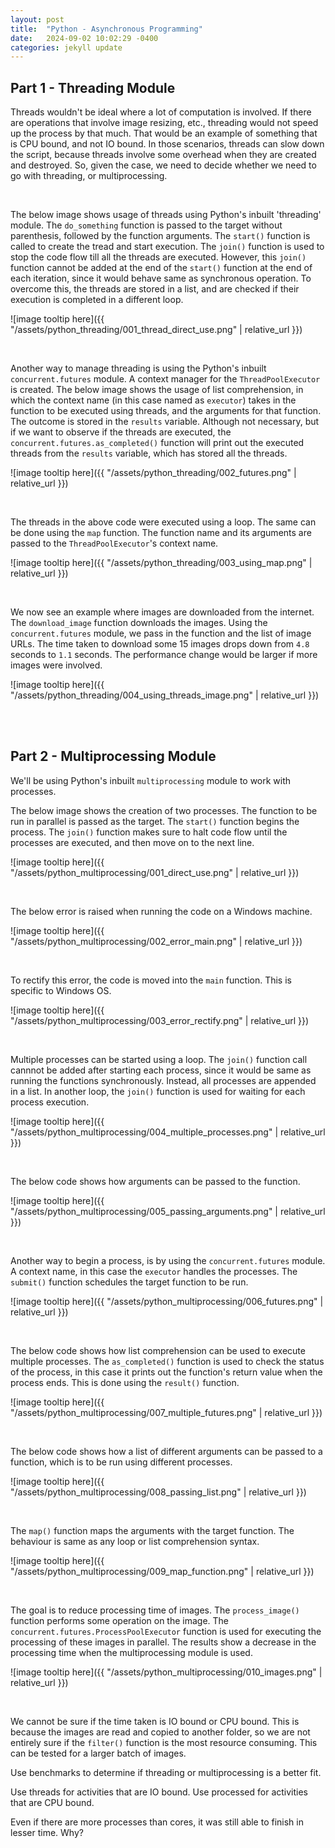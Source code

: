 ```yaml
---
layout: post
title:  "Python - Asynchronous Programming"
date:   2024-09-02 10:02:29 -0400
categories: jekyll update
---
```


## Part 1 - Threading Module

Threads wouldn't be ideal where a lot of computation is involved. If there are operations that involve image resizing, etc., threading would not speed up the process by that much. That would be an example of something that is CPU bound, and not IO bound. In those scenarios, threads can slow down the script, because threads involve some overhead when they are created and destroyed. So, given the case, we need to decide whether we need to go with threading, or multiprocessing.

<br/>

The below image shows usage of threads using Python's inbuilt 'threading' module. The `do_something` function is passed to the target without parenthesis, followed by the function arguments. The `start()` function is called to create the tread and start execution. The `join()` function is used to stop the code flow till all the threads are executed. However, this `join()` function cannot be added at the end of the `start()` function at the end of each iteration, since it would behave same as synchronous operation. To overcome this, the threads are stored in a list, and are checked if their execution is completed in a different loop.

![image tooltip here]({{ "/assets/python_threading/001_thread_direct_use.png" | relative_url }})

<br/>

Another way to manage threading is using the Python's inbuilt `concurrent.futures` module. A context manager for the `ThreadPoolExecutor` is created. The below image shows the usage of list comprehension, in which the context name (in this case named as `executor`) takes in the function to be executed using threads, and the arguments for that function. The outcome is stored in the `results` variable. Although not necessary, but if we want to observe if the threads are executed, the `concurrent.futures.as_completed()` function will print out the executed threads from the `results` variable, which has stored all the threads.

![image tooltip here]({{ "/assets/python_threading/002_futures.png" | relative_url }})

<br/>

The threads in the above code were executed using a loop. The same can be done using the `map` function. The function name and its arguments are passed to the `ThreadPoolExecutor`'s context name.

![image tooltip here]({{ "/assets/python_threading/003_using_map.png" | relative_url }})

<br/>

We now see an example where images are downloaded from the internet. The `download_image` function downloads the images. Using the `concurrent.futures` module, we pass in the function and the list of image URLs. The time taken to download some 15 images drops down from `4.8` seconds to `1.1` seconds. The performance change would be larger if more images were involved.

![image tooltip here]({{ "/assets/python_threading/004_using_threads_image.png" | relative_url }})

<br/>

<br/>

## Part 2 - Multiprocessing Module

We'll be using Python's inbuilt `multiprocessing` module to work with processes.

The below image shows the creation of two processes. The function to be run in parallel is passed as the target. The `start()` function begins the process. The `join()` function makes sure to halt code flow until the processes are executed, and then move on to the next line.

![image tooltip here]({{ "/assets/python_multiprocessing/001_direct_use.png" | relative_url }})

<br/>

The below error is raised when running the code on a Windows machine.

![image tooltip here]({{ "/assets/python_multiprocessing/002_error_main.png" | relative_url }})

<br/>

To rectify this error, the code is moved into the `main` function. This is specific to Windows OS.

![image tooltip here]({{ "/assets/python_multiprocessing/003_error_rectify.png" | relative_url }})

<br/>

Multiple processes can be started using a loop. The `join()` function call cannnot be added after starting each process, since it would be same as running the functions synchronously. Instead, all processes are appended in a list. In another loop, the `join()` function is used for waiting for each process execution.

![image tooltip here]({{ "/assets/python_multiprocessing/004_multiple_processes.png" | relative_url }})

<br/>

The below code shows how arguments can be passed to the function.

![image tooltip here]({{ "/assets/python_multiprocessing/005_passing_arguments.png" | relative_url }})

<br/>

Another way to begin a process, is by using the `concurrent.futures` module. A context name, in this case the `executor` handles the processes. The `submit()` function schedules the target function to be run.

![image tooltip here]({{ "/assets/python_multiprocessing/006_futures.png" | relative_url }})

<br/>

The below code shows how list comprehension can be used to execute multiple processes. The `as_completed()` function is used to check the status of the process, in this case it prints out the function's return value when the process ends. This is done using the `result()` function.

![image tooltip here]({{ "/assets/python_multiprocessing/007_multiple_futures.png" | relative_url }})

<br/>

The below code shows how a list of different arguments can be passed to a function, which is to be run using different processes.

![image tooltip here]({{ "/assets/python_multiprocessing/008_passing_list.png" | relative_url }})

<br/>

The `map()` function maps the arguments with the target function. The behaviour is same as any loop or list comprehension syntax.

![image tooltip here]({{ "/assets/python_multiprocessing/009_map_function.png" | relative_url }})

<br/>

The goal is to reduce processing time of images. The `process_image()` function performs some operation on the image. The `concurrent.futures.ProcessPoolExecutor` function is used for executing the processing of these images in parallel. The results show a decrease in the processing time when the multiprocessing module is used.

![image tooltip here]({{ "/assets/python_multiprocessing/010_images.png" | relative_url }})

<br/>

We cannot be sure if the time taken is IO bound or CPU bound. This is because the images are read and copied to another folder, so we are not entirely sure if the `filter()` function is the most resource consuming. This can be tested for a larger batch of images.

Use benchmarks to determine if threading or multiprocessing is a better fit.

Use threads for activities that are IO bound. Use processed for activities that are CPU bound.

Even if there are more processes than cores, it was still able to finish in lesser time. Why?